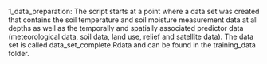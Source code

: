 1_data_preparation: The script starts at a point where a data set was created that contains the soil temperature and soil moisture measurement data at all depths as well as the temporally and spatially associated predictor data (meteorological data, soil data, land use, relief and satellite data). The data set is called data_set_complete.Rdata and can be found in the training_data folder.
